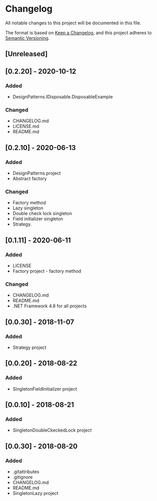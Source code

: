 # Changelog
All notable changes to this project will be documented in this file.

The format is based on [Keep a Changelog](https://keepachangelog.com/en/1.0.0/),
and this project adheres to [Semantic Versioning](https://semver.org/spec/v2.0.0.html).

## [Unreleased]

## [0.2.20] - 2020-10-12
### Added
- DesignPatterns.IDisposable.DisposableExample
### Changed
- CHANGELOG.md
- LICENSE.md
- README.md

## [0.2.10] - 2020-06-13
### Added
- DesignPatterns project
- Abstract factory
### Changed
- Factory method
- Lazy singleton
- Double check lock singleton
- Field initializer singleton
- Strategy.

## [0.1.11] - 2020-06-11
### Added
- LICENSE
- Factory project - factory method
### Changed
- CHANGELOG.md
- README.md
- .NET Framework 4.8 for all projects

## [0.0.30] - 2018-11-07
### Added
- Strategy project

## [0.0.20] - 2018-08-22
### Added
- SingletonFieldInitializer project

## [0.0.10] - 2018-08-21
### Added
- SingletonDoubleCkeckedLock project

## [0.0.30] - 2018-08-20
### Added
- .gitattributes
- .gitignore
- CHANGELOG.md
- README.md
- SingletonLazy project
